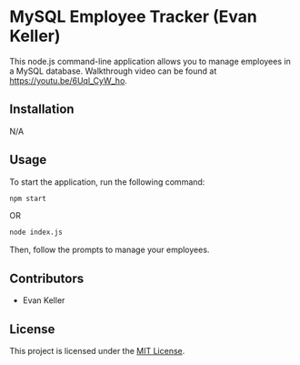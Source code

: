# MySQL Employee Tracker (Evan Keller)

This node.js command-line application allows you to manage employees in a MySQL database. Walkthrough video can be found at https://youtu.be/6Uql_CyW_ho.

## Installation

N/A

## Usage

To start the application, run the following command:
```bash
npm start
```
OR
```bash
node index.js
```
Then, follow the prompts to manage your employees.

## Contributors

- Evan Keller

## License

This project is licensed under the [MIT License](https://opensource.org/licenses/MIT).
